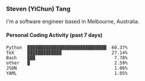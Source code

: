 ### Steven (YiChun) Tang

I'm a software engineer based in Melbourne, Australia.

#### Personal Coding Activity (past 7 days)
```
Python  ▓▓▓▓▓▓▓▓▓▓▓▓▓▓▓▓▓▓▓▓▓▓▓▓▓▓▓▓▓▓  60.37%
TeX     ▓▓▓▓▓▓▓▓▓▓▓▓▓                   27.14%
Bash    ▓▓▓                              7.78%
other   ▓                                2.59%
JSON                                     1.06%
YAML                                     1.05%
```
